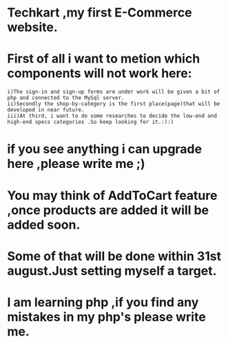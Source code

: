 # Techkart ,my first E-Commerce website.

# First of all i want to metion which components will not work here:
    i)The sign-in and sign-up forms are under work will be given a bit of php and connected to the MySql server.
    ii)Secondly the shop-by-category is the first place(page)that will be developed in near future.
    iii)At third, i want to do some researches to decide the low-end and high-end specs categories .So keep looking for it.:):)

# if you see anything i can upgrade here ,please write me ;)

# You may think of AddToCart feature ,once products are added it will be added soon.

# Some of that will be done within 31st august.Just setting myself a target.

# I am learning php ,if you find any mistakes in my php's please write me.
